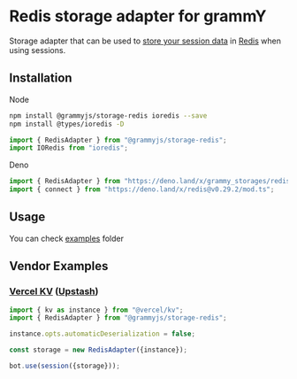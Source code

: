 # Redis storage adapter for grammY

Storage adapter that can be used to
[store your session data](https://grammy.dev/plugins/session.html) in
[Redis](https://redis.io/) when using sessions.

## Installation

Node

```bash
npm install @grammyjs/storage-redis ioredis --save
npm install @types/ioredis -D
```

```ts
import { RedisAdapter } from "@grammyjs/storage-redis";
import IORedis from "ioredis";
```

Deno

```ts
import { RedisAdapter } from "https://deno.land/x/grammy_storages/redis/src/mod.ts";
import { connect } from "https://deno.land/x/redis@v0.29.2/mod.ts";
```

## Usage

You can check
[examples](https://github.com/grammyjs/storages/tree/main/packages/redis/examples)
folder

## Vendor Examples

### [Vercel KV](https://vercel.com/docs/storage/vercel-kv) ([Upstash](https://upstash.com))

```js
import { kv as instance } from "@vercel/kv";
import { RedisAdapter } from "@grammyjs/storage-redis";

instance.opts.automaticDeserialization = false;

const storage = new RedisAdapter({instance});

bot.use(session({storage}));
```
